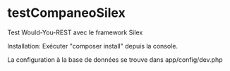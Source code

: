 # testCompaneoSilex
Test Would-You-REST avec le framework Silex

Installation: 
Exécuter "composer install" depuis la console.

La configuration à la base de données se trouve dans app/config/dev.php

